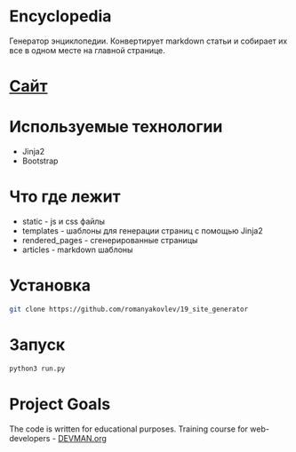 # Encyclopedia

Генератор энциклопедии. Конвертирует markdown статьи и собирает их все в одном месте на главной странице.

# [Сайт](https://romanyakovlev.github.io/19_site_generator/)

# Используемые технологии
- Jinja2
- Bootstrap

# Что где лежит
- static  - js и css файлы
- templates - шаблоны для генерации страниц с помощью Jinja2
- rendered_pages - сгенерированные страницы
- articles - markdown шаблоны

# Установка
```sh
git clone https://github.com/romanyakovlev/19_site_generator
```
# Запуск
```sh
python3 run.py
```
# Project Goals

The code is written for educational purposes. Training course for web-developers - [DEVMAN.org](https://devman.org)
